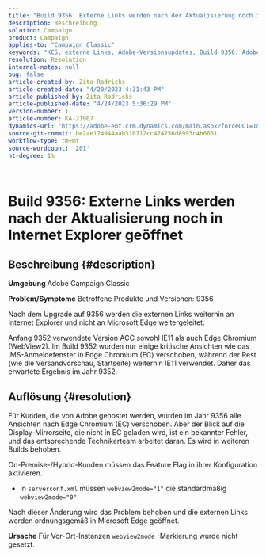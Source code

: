 ```yaml
---
title: "Build 9356: Externe Links werden nach der Aktualisierung noch in Internet Explorer geöffnet"
description: Beschreibung
solution: Campaign
product: Campaign
applies-to: "Campaign Classic"
keywords: "KCS, externe Links, Adobe-Versionsupdates, Build 9356, Adobe Build-Updates "
resolution: Resolution
internal-notes: null
bug: false
article-created-by: Zita Rodricks
article-created-date: "4/20/2023 4:31:43 PM"
article-published-by: Zita Rodricks
article-published-date: "4/24/2023 5:36:29 PM"
version-number: 1
article-number: KA-21907
dynamics-url: "https://adobe-ent.crm.dynamics.com/main.aspx?forceUCI=1&pagetype=entityrecord&etn=knowledgearticle&id=7c33d5cf-98df-ed11-a7c7-6045bd006268"
source-git-commit: be2ae174944aab310712cc474756d8993c4b6661
workflow-type: tm+mt
source-wordcount: '201'
ht-degree: 1%

---
```


# Build 9356: Externe Links werden nach der Aktualisierung noch in Internet Explorer geöffnet

## Beschreibung {#description}

<b>Umgebung </b>
Adobe Campaign Classic

<b>Problem/Symptome</b>
Betroffene Produkte und Versionen: 9356

Nach dem Upgrade auf 9356 werden die externen Links weiterhin an Internet Explorer und nicht an Microsoft Edge weitergeleitet.

Anfang 9352 verwendete Version ACC sowohl IE11 als auch Edge Chromium (WebView2). Im Build 9352 wurden nur einige kritische Ansichten wie das IMS-Anmeldefenster in Edge Chromium (EC) verschoben, während der Rest (wie die Versandvorschau, Startseite) weiterhin IE11 verwendet. Daher das erwartete Ergebnis im Jahr 9352.




## Auflösung {#resolution}


Für Kunden, die von Adobe gehostet werden, wurden im Jahr 9356 alle Ansichten nach Edge Chromium (EC) verschoben. Aber der Blick auf die Display-Mirrorseite, die nicht in EC geladen wird, ist ein bekannter Fehler, und das entsprechende Technikerteam arbeitet daran. Es wird in weiteren Builds behoben.

On-Premise-/Hybrid-Kunden müssen das Feature Flag in ihrer Konfiguration aktivieren.

- In `serverconf.xml` müssen `webview2mode="1"` die standardmäßig `webview2mode="0"`


Nach dieser Änderung wird das Problem behoben und die externen Links werden ordnungsgemäß in Microsoft Edge geöffnet.

<b>Ursache</b>
Für Vor-Ort-Instanzen `webview2mode` -Markierung wurde nicht gesetzt.



